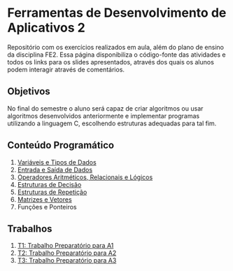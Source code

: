 # Ferramentas de Desenvolvimento de Aplicativos 2

Repositório com os exercícios realizados em aula, além do plano de ensino da disciplina FE2. Essa página disponibiliza o código-fonte das atividades e todos os links para os slides apresentados, através dos quais os alunos podem interagir através de comentários.

## Objetivos

No final do semestre o aluno será capaz de criar algoritmos ou usar algoritmos desenvolvidos anteriormente e implementar programas utilizando a linguagem C, escolhendo estruturas adequadas para tal fim.

## Conteúdo Programático

1. [Variáveis e Tipos de Dados](https://docs.google.com/presentation/d/1C2NtuiuG_hXStVG7XuECYkbfddbQWogeAciVZBJCX2M/edit?usp=sharing)
2. [Entrada e Saída de Dados](https://docs.google.com/presentation/d/1C2NtuiuG_hXStVG7XuECYkbfddbQWogeAciVZBJCX2M/edit?usp=sharing)
3. [Operadores Aritméticos, Relacionais e Lógicos](https://docs.google.com/presentation/d/1C2NtuiuG_hXStVG7XuECYkbfddbQWogeAciVZBJCX2M/edit?usp=sharing)
4. [Estruturas de Decisão](https://docs.google.com/presentation/d/1BbbgfM2i9T52pqFgZRwQi3d0rnMsTeSjNZLIUbuuxmA/edit?usp=sharing)
5. [Estruturas de Repetição](https://docs.google.com/presentation/d/1KUv39yY3VJlpjJy8hAEA7Q7jMRhgp8P2abz082dA5aA/edit?usp=sharing)
6. [Matrizes e Vetores](https://docs.google.com/presentation/d/1GpGLGX5SwyrJSgWLax8zTr6S7cJyZ7Rh9j5IFu0Xz6w/edit?usp=sharing)
7. Funções e Ponteiros

## Trabalhos

1. [T1: Trabalho Preparatório para A1](https://docs.google.com/presentation/d/169wdGcY-7-Hb8IFZ7s4TXAhurzC_2pRXmed4yhtqQaY/edit?usp=sharing)
2. [T2: Trabalho Preparatório para A2](https://docs.google.com/presentation/d/1jAr9YkNXs6oT3w_6jfDi1de_x7cjQ3TeJNoZTobEqmI/edit?usp=sharing)
3. [T3: Trabalho Preparatório para A3](https://docs.google.com/presentation/d/1_7IaeevmwxGpIgQLOF5nCBYmantwwM9RomdULpxVMx0/edit?usp=sharing)
